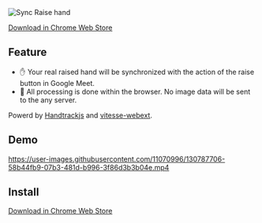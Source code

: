 <img src="https://user-images.githubusercontent.com/11070996/130786978-6f0b821d-3da4-45b1-bae7-2b27644e2bc7.png" alt="Sync Raise hand">

[Download in Chrome Web Store](https://chrome.google.com/webstore/detail/sync-raise-a-hand/pimhkdcdgmedijjnjeagagnnddgbcnkm?hl=ja&authuser=1)

## Feature

- ✋ Your real raised hand will be synchronized with the action of the raise button in Google Meet.
- 🔐 All processing is done within the browser. No image data will be sent to the any server.

Powerd by [Handtrackjs](https://github.com/victordibia/handtrack.js/) and [vitesse-webext](https://github.com/antfu/vitesse-webext).

## Demo

https://user-images.githubusercontent.com/11070996/130787706-58b44fb9-07b3-481d-b996-3f86d3b3b04e.mp4

## Install

[Download in Chrome Web Store](https://chrome.google.com/webstore/detail/sync-raise-a-hand/pimhkdcdgmedijjnjeagagnnddgbcnkm?hl=ja&authuser=1)

